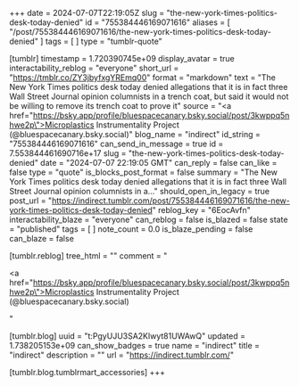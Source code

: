 +++
date = 2024-07-07T22:19:05Z
slug = "the-new-york-times-politics-desk-today-denied"
id = "755384446169071616"
aliases = [ "/post/755384446169071616/the-new-york-times-politics-desk-today-denied" ]
tags = [ ]
type = "tumblr-quote"

[tumblr]
timestamp = 1.720390745e+09
display_avatar = true
interactability_reblog = "everyone"
short_url = "https://tmblr.co/ZY3jbyfxgYREmq00"
format = "markdown"
text = "The New York Times politics desk today denied allegations that it is in fact three Wall Street Journal opinion columnists in a trench coat, but said it would not be willing to remove its trench coat to prove it"
source = "<a href=\"https://bsky.app/profile/bluespacecanary.bsky.social/post/3kwppq5nhwe2p\">Microplastics Instrumentality Project (@bluespacecanary.bsky.social)</a>"
blog_name = "indirect"
id_string = "755384446169071616"
can_send_in_message = true
id = 7.553844461690716e+17
slug = "the-new-york-times-politics-desk-today-denied"
date = "2024-07-07 22:19:05 GMT"
can_reply = false
can_like = false
type = "quote"
is_blocks_post_format = false
summary = "The New York Times politics desk today denied allegations that it is in fact three Wall Street Journal opinion columnists in a..."
should_open_in_legacy = true
post_url = "https://indirect.tumblr.com/post/755384446169071616/the-new-york-times-politics-desk-today-denied"
reblog_key = "6EocAvfn"
interactability_blaze = "everyone"
can_reblog = false
is_blazed = false
state = "published"
tags = [ ]
note_count = 0.0
is_blaze_pending = false
can_blaze = false

[tumblr.reblog]
tree_html = ""
comment = "<p><a href=\"https://bsky.app/profile/bluespacecanary.bsky.social/post/3kwppq5nhwe2p\">Microplastics Instrumentality Project (@bluespacecanary.bsky.social)</a></p>"

[tumblr.blog]
uuid = "t:PgyUJU3SA2Klwyt81UWAwQ"
updated = 1.738205153e+09
can_show_badges = true
name = "indirect"
title = "indirect"
description = ""
url = "https://indirect.tumblr.com/"

[tumblr.blog.tumblrmart_accessories]
+++
